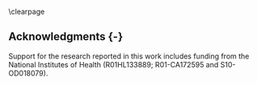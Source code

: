 

\clearpage

## Acknowledgments {-}

Support for the research reported in this work includes funding from the
National Institutes of Health (R01HL133889; R01-CA172595 and S10-OD018079).

